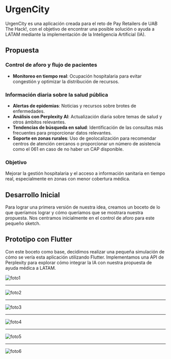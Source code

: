 # UrgenCity
UrgenCity es una aplicación creada para el reto de Pay Retailers de UAB The Hack!, con el objetivo de encontrar una posible solución o ayuda a LATAM mediante la implementación de la Inteligencia Artificial (IA).

## Propuesta
### Control de aforo y flujo de pacientes
- **Monitoreo en tiempo real**: Ocupación hospitalaria para evitar congestión y optimizar la distribución de recursos.

### Información diaria sobre la salud pública
- **Alertas de epidemias**: Noticias y recursos sobre brotes de enfermedades.
- **Análisis con Perplexity AI**: Actualización diaria sobre temas de salud y otros ámbitos relevantes.
- **Tendencias de búsqueda en salud**: Identificación de las consultas más frecuentes para proporcionar datos relevantes.
- **Soporte en zonas rurales**: Uso de geolocalización para recomendar centros de atención cercanos o proporcionar un número de asistencia como el 061 en caso de no haber un CAP disponible.

### Objetivo
Mejorar la gestión hospitalaria y el acceso a información sanitaria en tiempo real, especialmente en zonas con menor cobertura médica.

## Desarrollo Inicial
Para lograr una primera versión de nuestra idea, creamos un boceto de lo que queríamos lograr y cómo queríamos que se mostrara nuestra propuesta. Nos centramos inicialmente en el control de aforo para este pequeño sketch.

## Prototipo con Flutter
Con este boceto como base, decidimos realizar una pequeña simulación de cómo se vería esta aplicación utilizando Flutter. Implementamos una API de Perplexity para explorar cómo integrar la IA con nuestra propuesta de ayuda médica a LATAM.

![foto1](https://github.com/user-attachments/assets/1df19a11-c9c6-4676-96af-fbdd1b4b7565)

---

![foto2](https://github.com/user-attachments/assets/7f1bc0f8-b550-429b-975c-458e8a45a9c3)

---

![foto3](https://github.com/user-attachments/assets/806d6647-d3c4-4a3f-8e90-793034a98bfc)

---

![foto4](https://github.com/user-attachments/assets/6fbe6456-490d-4ff3-9052-13e40ebd232e)

---

![foto5](https://github.com/user-attachments/assets/508ba320-7cfd-4392-8ef9-4ef6c86fe494)

---

![foto6](https://github.com/user-attachments/assets/14ad6f30-78b9-4f8b-b951-687b1687cc94)
